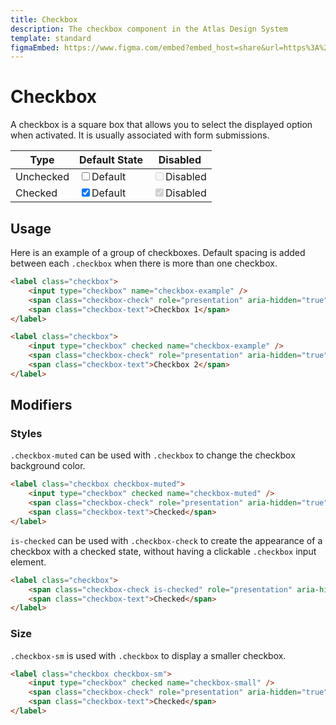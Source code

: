 ```yaml
---
title: Checkbox
description: The checkbox component in the Atlas Design System
template: standard
figmaEmbed: https://www.figma.com/embed?embed_host=share&url=https%3A%2F%2Fwww.figma.com%2Ffile%2FuVA2amRR71yJZ0GS6RI6zL%2F%25F0%259F%258C%259E-Atlas-Design-Library%3Fnode-id%3D855%253A1014"
---
```


# Checkbox

A checkbox is a square box that allows you to select the displayed option when activated. It is usually associated with form submissions.

| Type      | Default State                                                                                                                                                                                       | Disabled                                                                                                                                                                                                      |
| --------- | --------------------------------------------------------------------------------------------------------------------------------------------------------------------------------------------------- | ------------------------------------------------------------------------------------------------------------------------------------------------------------------------------------------------------------- |
| Unchecked | <label class="checkbox font-size-md"><input type="checkbox" /><span class="checkbox-check" role="presentation" aria-hidden="true"></span><span class="checkbox-text">Default</span></label>         | <label class="checkbox font-size-md"><input type="checkbox" disabled /><span class="checkbox-check" role="presentation" aria-hidden="true"></span><span class="checkbox-text">Disabled</span></label>         |
| Checked   | <label class="checkbox font-size-md"><input type="checkbox" checked /><span class="checkbox-check" role="presentation" aria-hidden="true"></span><span class="checkbox-text">Default</span></label> | <label class="checkbox font-size-md"><input type="checkbox" disabled checked /><span class="checkbox-check" role="presentation" aria-hidden="true"></span><span class="checkbox-text">Disabled</span></label> |

## Usage

Here is an example of a group of checkboxes. Default spacing is added between each `.checkbox` when there is more than one checkbox.

```html
<label class="checkbox">
	<input type="checkbox" name="checkbox-example" />
	<span class="checkbox-check" role="presentation" aria-hidden="true"></span>
	<span class="checkbox-text">Checkbox 1</span>
</label>

<label class="checkbox">
	<input type="checkbox" checked name="checkbox-example" />
	<span class="checkbox-check" role="presentation" aria-hidden="true"></span>
	<span class="checkbox-text">Checkbox 2</span>
</label>
```

## Modifiers

### Styles

`.checkbox-muted` can be used with `.checkbox` to change the checkbox background color.

```html
<label class="checkbox checkbox-muted">
	<input type="checkbox" checked name="checkbox-muted" />
	<span class="checkbox-check" role="presentation" aria-hidden="true"></span>
	<span class="checkbox-text">Checked</span>
</label>
```

`is-checked` can be used with `.checkbox-check` to create the appearance of a checkbox with a checked state, without having a clickable `.checkbox` input element.

```html
<label class="checkbox">
	<span class="checkbox-check is-checked" role="presentation" aria-hidden="true"></span>
	<span class="checkbox-text">Checked</span>
</label>
```

### Size

`.checkbox-sm` is used with `.checkbox` to display a smaller checkbox.

```html
<label class="checkbox checkbox-sm">
	<input type="checkbox" checked name="checkbox-small" />
	<span class="checkbox-check" role="presentation" aria-hidden="true"></span>
	<span class="checkbox-text">Checked</span>
</label>
```
